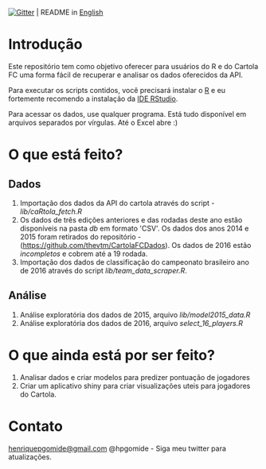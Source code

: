 [![Gitter](https://img.shields.io/gitter/room/nwjs/nw.js.svg)](https://gitter.im/caRtola-R/Lobby?utm_source=share-link&utm_medium=link&utm_campaign=share-link) | README in [English](https://github.com/henriquepgomide/caRtola/blob/master/README.en.md)

# Introdução

Este repositório tem como objetivo oferecer para usuários do R e do Cartola FC uma forma fácil de recuperar e analisar os dados oferecidos da API. 

Para executar os scripts contidos, você precisará instalar o [R](https://www.r-project.org/) e eu fortemente recomendo a instalação da [IDE RStudio](https://www.rstudio.com/products/rstudio/download/). 

Para acessar os dados, use qualquer programa. Está tudo disponível em arquivos separados por vírgulas. Até o Excel abre :)

# O que está feito?

## Dados

1. Importação dos dados da API do cartola através do script - *lib/caRtola_fetch.R*
2. Os dados de três edições anteriores e das rodadas deste ano estão disponíveis na pasta *db* em formato 'CSV'. Os dados dos anos 2014 e 2015 foram retirados do repositório - (https://github.com/thevtm/CartolaFCDados). Os dados de 2016 estão _incompletos_ e cobrem até a 19 rodada.
3. Importação dos dados de classificação do campeonato brasileiro ano de 2016 através do script *lib/team_data_scraper.R*.

## Análise
1. Análise exploratória dos dados de 2015, arquivo *lib/model2015_data.R*
2. Análise exploratória dos dados de 2016, arquivo *select_16_players.R*

# O que ainda está por ser feito?

1. Analisar dados e criar modelos para predizer pontuação de jogadores
2. Criar um aplicativo shiny para criar visualizações uteis para jogadores do Cartola.

# Contato

henriquepgomide@gmail.com
@hpgomide - Siga meu twitter para atualizações.
